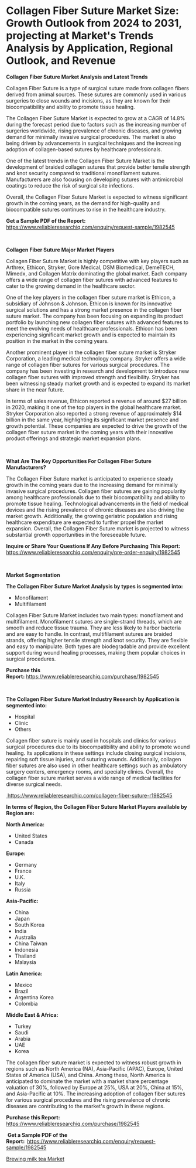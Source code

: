 <p><h1>Collagen Fiber Suture Market Size: Growth Outlook from 2024 to 2031, projecting at Market's Trends Analysis by Application, Regional Outlook, and Revenue</h1></p><p><strong>Collagen Fiber Suture Market Analysis and Latest Trends</strong></p>
<p><p>Collagen Fiber Suture is a type of surgical suture made from collagen fibers derived from animal sources. These sutures are commonly used in various surgeries to close wounds and incisions, as they are known for their biocompatibility and ability to promote tissue healing.</p><p>The Collagen Fiber Suture Market is expected to grow at a CAGR of 14.8% during the forecast period due to factors such as the increasing number of surgeries worldwide, rising prevalence of chronic diseases, and growing demand for minimally invasive surgical procedures. The market is also being driven by advancements in surgical techniques and the increasing adoption of collagen-based sutures by healthcare professionals.</p><p>One of the latest trends in the Collagen Fiber Suture Market is the development of braided collagen sutures that provide better tensile strength and knot security compared to traditional monofilament sutures. Manufacturers are also focusing on developing sutures with antimicrobial coatings to reduce the risk of surgical site infections.</p><p>Overall, the Collagen Fiber Suture Market is expected to witness significant growth in the coming years, as the demand for high-quality and biocompatible sutures continues to rise in the healthcare industry.</p></p>
<p><strong>Get a Sample PDF of the Report:&nbsp;</strong> <a href="https://www.reliableresearchiq.com/enquiry/request-sample/1982545">https://www.reliableresearchiq.com/enquiry/request-sample/1982545</a></p>
<p>&nbsp;</p>
<p><strong>Collagen Fiber Suture Major Market Players</strong></p>
<p><p>Collagen Fiber Suture Market is highly competitive with key players such as Arthrex, Ethicon, Stryker, Gore Medical, DSM Biomedical, DemeTECH, Mimedx, and Collagen Matrix dominating the global market. Each company offers a wide range of collagen fiber sutures with advanced features to cater to the growing demand in the healthcare sector.</p><p>One of the key players in the collagen fiber suture market is Ethicon, a subsidiary of Johnson & Johnson. Ethicon is known for its innovative surgical solutions and has a strong market presence in the collagen fiber suture market. The company has been focusing on expanding its product portfolio by launching new collagen fiber sutures with advanced features to meet the evolving needs of healthcare professionals. Ethicon has been experiencing significant market growth and is expected to maintain its position in the market in the coming years.</p><p>Another prominent player in the collagen fiber suture market is Stryker Corporation, a leading medical technology company. Stryker offers a wide range of collagen fiber sutures for various surgical procedures. The company has been investing in research and development to introduce new collagen fiber sutures with improved strength and flexibility. Stryker has been witnessing steady market growth and is expected to expand its market share in the near future.</p><p>In terms of sales revenue, Ethicon reported a revenue of around $27 billion in 2020, making it one of the top players in the global healthcare market. Stryker Corporation also reported a strong revenue of approximately $14 billion in the same year, highlighting its significant market presence and growth potential. These companies are expected to drive the growth of the collagen fiber suture market in the coming years with their innovative product offerings and strategic market expansion plans.</p></p>
<p>&nbsp;</p>
<p><strong>What Are The Key Opportunities For Collagen Fiber Suture Manufacturers?</strong></p>
<p><p>The Collagen Fiber Suture market is anticipated to experience steady growth in the coming years due to the increasing demand for minimally invasive surgical procedures. Collagen fiber sutures are gaining popularity among healthcare professionals due to their biocompatibility and ability to promote tissue healing. Technological advancements in the field of medical devices and the rising prevalence of chronic diseases are also driving the market growth. Additionally, the growing geriatric population and rising healthcare expenditure are expected to further propel the market expansion. Overall, the Collagen Fiber Suture market is projected to witness substantial growth opportunities in the foreseeable future.</p></p>
<p><strong>Inquire or Share Your Questions If Any Before Purchasing This Report:</strong> <a href="https://www.reliableresearchiq.com/enquiry/pre-order-enquiry/1982545">https://www.reliableresearchiq.com/enquiry/pre-order-enquiry/1982545</a></p>
<p>&nbsp;</p>
<p><strong>Market Segmentation</strong></p>
<p><strong>The Collagen Fiber Suture Market Analysis by types is segmented into:</strong></p>
<p><ul><li>Monofilament</li><li>Multifilament</li></ul></p>
<p><p>Collagen Fiber Suture Market includes two main types: monofilament and multifilament. Monofilament sutures are single-strand threads, which are smooth and reduce tissue trauma. They are less likely to harbor bacteria and are easy to handle. In contrast, multifilament sutures are braided strands, offering higher tensile strength and knot security. They are flexible and easy to manipulate. Both types are biodegradable and provide excellent support during wound healing processes, making them popular choices in surgical procedures.</p></p>
<p><strong>Purchase this Report:&nbsp;</strong><a href="https://www.reliableresearchiq.com/purchase/1982545">https://www.reliableresearchiq.com/purchase/1982545</a></p>
<p>&nbsp;</p>
<p><strong>The Collagen Fiber Suture Market Industry Research by Application is segmented into:</strong></p>
<p><ul><li>Hospital</li><li>Clinic</li><li>Others</li></ul></p>
<p><p>Collagen fiber suture is mainly used in hospitals and clinics for various surgical procedures due to its biocompatibility and ability to promote wound healing. Its applications in these settings include closing surgical incisions, repairing soft tissue injuries, and suturing wounds. Additionally, collagen fiber sutures are also used in other healthcare settings such as ambulatory surgery centers, emergency rooms, and specialty clinics. Overall, the collagen fiber suture market serves a wide range of medical facilities for diverse surgical needs.</p></p>
<p><a href="https://www.reliableresearchiq.com/collagen-fiber-suture-r1982545">&nbsp;https://www.reliableresearchiq.com/collagen-fiber-suture-r1982545</a></p>
<p><strong>In terms of Region, the Collagen Fiber Suture Market Players available by Region are:</strong></p>
<p>
    <p> <strong> North America: </strong>
        <ul>
            <li>United States</li>
            <li>Canada</li>
        </ul>
        </p> 
    <p> <strong> Europe: </strong>
        <ul>
            <li>Germany</li>
            <li>France</li>
            <li>U.K.</li>
            <li>Italy</li>
            <li>Russia</li>
        </ul>
        </p> 
    <p> <strong> Asia-Pacific: </strong>
        <ul>
            <li>China</li>
            <li>Japan</li>
            <li>South Korea</li>
            <li>India</li>
            <li>Australia</li>
            <li>China Taiwan</li>
            <li>Indonesia</li>
            <li>Thailand</li>
            <li>Malaysia</li>
        </ul>
        </p> 
    <p> <strong> Latin America: </strong>
        <ul>
            <li>Mexico</li>
            <li>Brazil</li>
            <li>Argentina Korea</li>
            <li>Colombia</li>
        </ul>
        </p> 
    <p> <strong> Middle East & Africa: </strong>
        <ul>
            <li>Turkey</li>
            <li>Saudi</li>
            <li>Arabia</li>
            <li>UAE</li>
            <li>Korea</li>
        </ul>
    </p>
    </p>
<p><p>The collagen fiber suture market is expected to witness robust growth in regions such as North America (NA), Asia-Pacific (APAC), Europe, United States of America (USA), and China. Among these, North America is anticipated to dominate the market with a market share percentage valuation of 30%, followed by Europe at 25%, USA at 20%, China at 15%, and Asia-Pacific at 10%. The increasing adoption of collagen fiber sutures for various surgical procedures and the rising prevalence of chronic diseases are contributing to the market's growth in these regions.</p></p>
<p><strong>Purchase this Report: </strong><a href="https://www.reliableresearchiq.com/purchase/1982545">https://www.reliableresearchiq.com/purchase/1982545</a></p>
<p>&nbsp;<strong>Get a Sample PDF of the Report:&nbsp;&nbsp;</strong><a href="https://www.reliableresearchiq.com/enquiry/request-sample/1982545">https://www.reliableresearchiq.com/enquiry/request-sample/1982545</a></p>
<p><strong></strong></p>
<p><p><a href="https://medium.com/@christopher.walker6564/global-brewing-milk-tea-market-share-and-growth-opportunities-and-market-size-growing-with-a-cagr-ec67b0ed0f3c?postPublishedType=initial">Brewing milk tea Market</a></p></p>